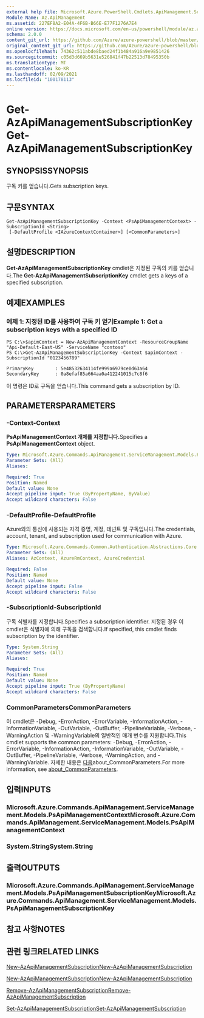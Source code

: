 ```yaml
---
external help file: Microsoft.Azure.PowerShell.Cmdlets.ApiManagement.ServiceManagement.dll-Help.xml
Module Name: Az.ApiManagement
ms.assetid: 227EF8A2-E04A-4F6B-B66E-E77F1276A7E4
online version: https://docs.microsoft.com/en-us/powershell/module/az.apimanagement/get-azapimanagementsubscriptionkey
schema: 2.0.0
content_git_url: https://github.com/Azure/azure-powershell/blob/master/src/ApiManagement/ApiManagement/help/Get-AzApiManagementSubscriptionKey.md
original_content_git_url: https://github.com/Azure/azure-powershell/blob/master/src/ApiManagement/ApiManagement/help/Get-AzApiManagementSubscriptionKey.md
ms.openlocfilehash: 74362c511abde8baed24f1b484a916a9e9851426
ms.sourcegitcommit: c05d3d669b5631e526841f47b22513d78495350b
ms.translationtype: MT
ms.contentlocale: ko-KR
ms.lasthandoff: 02/09/2021
ms.locfileid: "100178113"
---
```

# <span data-ttu-id="473ca-101">Get-AzApiManagementSubscriptionKey</span><span class="sxs-lookup"><span data-stu-id="473ca-101">Get-AzApiManagementSubscriptionKey</span></span>

## <span data-ttu-id="473ca-102">SYNOPSIS</span><span class="sxs-lookup"><span data-stu-id="473ca-102">SYNOPSIS</span></span>
<span data-ttu-id="473ca-103">구독 키를 얻습니다.</span><span class="sxs-lookup"><span data-stu-id="473ca-103">Gets subscription keys.</span></span>

## <span data-ttu-id="473ca-104">구문</span><span class="sxs-lookup"><span data-stu-id="473ca-104">SYNTAX</span></span>

```
Get-AzApiManagementSubscriptionKey -Context <PsApiManagementContext> -SubscriptionId <String>
 [-DefaultProfile <IAzureContextContainer>] [<CommonParameters>]
```

## <span data-ttu-id="473ca-105">설명</span><span class="sxs-lookup"><span data-stu-id="473ca-105">DESCRIPTION</span></span>
<span data-ttu-id="473ca-106">**Get-AzApiManagementSubscriptionKey** cmdlet은 지정된 구독의 키를 얻습니다.</span><span class="sxs-lookup"><span data-stu-id="473ca-106">The **Get-AzApiManagementSubscriptionKey** cmdlet gets a keys of a specified subscription.</span></span>

## <span data-ttu-id="473ca-107">예제</span><span class="sxs-lookup"><span data-stu-id="473ca-107">EXAMPLES</span></span>

### <span data-ttu-id="473ca-108">예제 1: 지정된 ID를 사용하여 구독 키 얻기</span><span class="sxs-lookup"><span data-stu-id="473ca-108">Example 1: Get a subscription keys with a specified ID</span></span>
```
PS C:\>$apimContext = New-AzApiManagementContext -ResourceGroupName "Api-Default-East-US" -ServiceName "contoso"
PS C:\>Get-AzApiManagementSubscriptionKey -Context $apimContext -SubscriptionId "0123456789"

PrimaryKey        : 5e48532634114fe999a6979ce0d63a64
SecondaryKey      : 0a8efaf85a664aa0a412241015c7c8f6
```

<span data-ttu-id="473ca-109">이 명령은 ID로 구독을 얻습니다.</span><span class="sxs-lookup"><span data-stu-id="473ca-109">This command gets a subscription by ID.</span></span>

## <span data-ttu-id="473ca-110">PARAMETERS</span><span class="sxs-lookup"><span data-stu-id="473ca-110">PARAMETERS</span></span>

### <span data-ttu-id="473ca-111">-Context</span><span class="sxs-lookup"><span data-stu-id="473ca-111">-Context</span></span>
<span data-ttu-id="473ca-112">**PsApiManagementContext 개체를 지정합니다.**</span><span class="sxs-lookup"><span data-stu-id="473ca-112">Specifies a **PsApiManagementContext** object.</span></span>

```yaml
Type: Microsoft.Azure.Commands.ApiManagement.ServiceManagement.Models.PsApiManagementContext
Parameter Sets: (All)
Aliases:

Required: True
Position: Named
Default value: None
Accept pipeline input: True (ByPropertyName, ByValue)
Accept wildcard characters: False
```

### <span data-ttu-id="473ca-113">-DefaultProfile</span><span class="sxs-lookup"><span data-stu-id="473ca-113">-DefaultProfile</span></span>
<span data-ttu-id="473ca-114">Azure와의 통신에 사용되는 자격 증명, 계정, 테넌트 및 구독입니다.</span><span class="sxs-lookup"><span data-stu-id="473ca-114">The credentials, account, tenant, and subscription used for communication with Azure.</span></span>

```yaml
Type: Microsoft.Azure.Commands.Common.Authentication.Abstractions.Core.IAzureContextContainer
Parameter Sets: (All)
Aliases: AzContext, AzureRmContext, AzureCredential

Required: False
Position: Named
Default value: None
Accept pipeline input: False
Accept wildcard characters: False
```

### <span data-ttu-id="473ca-115">-SubscriptionId</span><span class="sxs-lookup"><span data-stu-id="473ca-115">-SubscriptionId</span></span>
<span data-ttu-id="473ca-116">구독 식별자를 지정합니다.</span><span class="sxs-lookup"><span data-stu-id="473ca-116">Specifies a subscription identifier.</span></span>
<span data-ttu-id="473ca-117">지정된 경우 이 cmdlet은 식별자에 의해 구독을 검색합니다.</span><span class="sxs-lookup"><span data-stu-id="473ca-117">If specified, this cmdlet finds subscription by the identifier.</span></span>

```yaml
Type: System.String
Parameter Sets: (All)
Aliases:

Required: True
Position: Named
Default value: None
Accept pipeline input: True (ByPropertyName)
Accept wildcard characters: False
```

### <span data-ttu-id="473ca-118">CommonParameters</span><span class="sxs-lookup"><span data-stu-id="473ca-118">CommonParameters</span></span>
<span data-ttu-id="473ca-119">이 cmdlet은 -Debug, -ErrorAction, -ErrorVariable, -InformationAction, -InformationVariable, -OutVariable, -OutBuffer, -PipelineVariable, -Verbose, -WarningAction 및 -WarningVariable의 일반적인 매개 변수를 지원합니다.</span><span class="sxs-lookup"><span data-stu-id="473ca-119">This cmdlet supports the common parameters: -Debug, -ErrorAction, -ErrorVariable, -InformationAction, -InformationVariable, -OutVariable, -OutBuffer, -PipelineVariable, -Verbose, -WarningAction, and -WarningVariable.</span></span> <span data-ttu-id="473ca-120">자세한 내용은 [다음](http://go.microsoft.com/fwlink/?LinkID=113216)about_CommonParameters.</span><span class="sxs-lookup"><span data-stu-id="473ca-120">For more information, see [about_CommonParameters](http://go.microsoft.com/fwlink/?LinkID=113216).</span></span>

## <span data-ttu-id="473ca-121">입력</span><span class="sxs-lookup"><span data-stu-id="473ca-121">INPUTS</span></span>

### <span data-ttu-id="473ca-122">Microsoft.Azure.Commands.ApiManagement.ServiceManagement.Models.PsApiManagementContext</span><span class="sxs-lookup"><span data-stu-id="473ca-122">Microsoft.Azure.Commands.ApiManagement.ServiceManagement.Models.PsApiManagementContext</span></span>

### <span data-ttu-id="473ca-123">System.String</span><span class="sxs-lookup"><span data-stu-id="473ca-123">System.String</span></span>

## <span data-ttu-id="473ca-124">출력</span><span class="sxs-lookup"><span data-stu-id="473ca-124">OUTPUTS</span></span>

### <span data-ttu-id="473ca-125">Microsoft.Azure.Commands.ApiManagement.ServiceManagement.Models.PsApiManagementSubscriptionKey</span><span class="sxs-lookup"><span data-stu-id="473ca-125">Microsoft.Azure.Commands.ApiManagement.ServiceManagement.Models.PsApiManagementSubscriptionKey</span></span>

## <span data-ttu-id="473ca-126">참고 사항</span><span class="sxs-lookup"><span data-stu-id="473ca-126">NOTES</span></span>

## <span data-ttu-id="473ca-127">관련 링크</span><span class="sxs-lookup"><span data-stu-id="473ca-127">RELATED LINKS</span></span>

[<span data-ttu-id="473ca-128">New-AzApiManagementSubscription</span><span class="sxs-lookup"><span data-stu-id="473ca-128">New-AzApiManagementSubscription</span></span>](./Get-AzApiManagementSubscription.md)

[<span data-ttu-id="473ca-129">New-AzApiManagementSubscription</span><span class="sxs-lookup"><span data-stu-id="473ca-129">New-AzApiManagementSubscription</span></span>](./New-AzApiManagementSubscription.md)

[<span data-ttu-id="473ca-130">Remove-AzApiManagementSubscription</span><span class="sxs-lookup"><span data-stu-id="473ca-130">Remove-AzApiManagementSubscription</span></span>](./Remove-AzApiManagementSubscription.md)

[<span data-ttu-id="473ca-131">Set-AzApiManagementSubscription</span><span class="sxs-lookup"><span data-stu-id="473ca-131">Set-AzApiManagementSubscription</span></span>](./Set-AzApiManagementSubscription.md)


